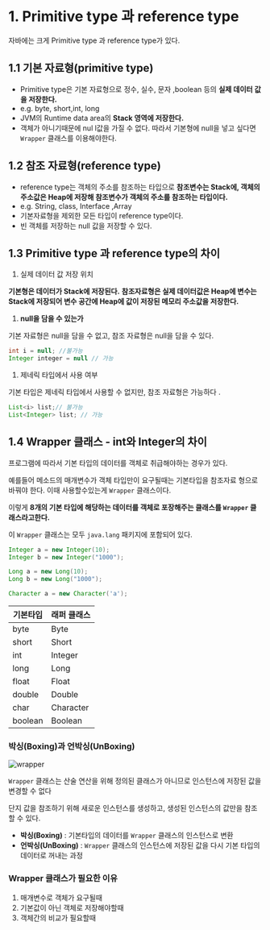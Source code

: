 # 1. Primitive type 과 reference type

자바에는 크게 Primitive type 과 reference type가 있다.

## 1.1 기본 자료형(primitive type)

- Primitive type은 기본 자료형으로 정수, 실수, 문자 ,boolean 등의 **실제 데이터 값을 저장한다.**
- e.g. byte, short,int, long
- JVM의 Runtime data area의 **Stack 영역에 저장한다.**
- 객체가 아니기때문에 nul l값을 가질 수 없다.  따라서 기본형에 null을 넣고 싶다면 `Wrapper` 클래스를 이용해야한다.

## 1.2 참조 자료형(reference type)

- reference type는 객체의 주소를 참조하는 타입으로 **참조변수는 Stack에, 객체의 주소값은 Heap에 저장해 참조변수가 객체의 주소를 참조하는 타입이다.**
- e.g. String, class, Interface ,Array
- 기본자료형을 제외한 모든 타입이 reference type이다.
- 빈 객체를 저장하는 null 값을 저장할 수 있다.

## 1.3 Primitive type 과 reference type의 차이

1. 실제 데이터 값 저장 위치

**기본형은 데이터가 Stack에  저장된다.**
**참조자료형은 실제 데이터값은 Heap에 변수는 Stack에 저장되어 변수 공간에 Heap에 값이 저장된 메모리 주소값을 저장한다.**

1. **null을 담을 수 있는가**

기본 자료형은 null을 담을 수 없고, 참조 자료형은 null을 담을 수 있다.

```java
int i = null; //불가능
Integer integer = null // 가능
```

1. 제네릭 타입에서 사용 여부

기본 타입은 제네릭 타입에서 사용할 수 없지만, 참조 자료형은 가능하다 .

```java
List<i> list;// 불가능
List<Integer> list; // 가능
```

## 1.4 Wrapper 클래스 - int와 Integer의 차이

프로그램에 따라서 기본 타입의 데이터를 객체로 취급해야하는 경우가 있다.

예를들어 메소드의 매개변수가 객체 타입만이 요구될때는 기본타입을 참조자료 형으로 바꿔야 한다.  이때 사용할수있는게   `Wrapper` 클래스이다.

이렇게 **8개의 기본 타입에 해당하는 데이터를 객체로 포장해주는 클래스를  `Wrapper` 클래스라고한다.**

이  `Wrapper` 클래스는 모두 `java.lang` 패키지에 포함되어 있다.

```java
Integer a = new Integer(10);
Integer b = new Integer("1000");

Long a = new Long(10);
Long b = new Long("1000");

Character a = new Character('a');
```

| 기본타입 | 래퍼 클래스  |
| --- | --- |
| byte | Byte |
| short | Short |
| int | Integer |
| long | Long |
| float | Float |
| double | Double |
| char | Character |
| boolean | Boolean |

### 박싱(Boxing)과 언박싱(UnBoxing)

![wrapper](https://github.com/princenim/TIL/assets/59499600/1e7d28e5-7a36-4951-a438-acdcac8ec436)


`Wrapper` 클래스는 산술 연산을 위해 정의된 클래스가 아니므로 인스턴스에 저장된 값을 변경할 수 없다

단지 값을 참조하기 위해 새로운 인스턴스를 생성하고, 생성된 인스턴스의 값만을 참조할 수 있다.

- **박싱(Boxing)** : 기본타입의 데이터를 `Wrapper` 클래스의 인스턴스로 변환
- **언박싱(UnBoxing)** : `Wrapper` 클래스의 인스턴스에 저장된 값을 다시 기본 타입의 데이터로 꺼내는 과정

### Wrapper 클래스가 필요한 이유

1. 매개변수로 객체가 요구될때
2. 기본값이 아닌 객체로 저장해야할때
3. 객체간의 비교가 필요할때
